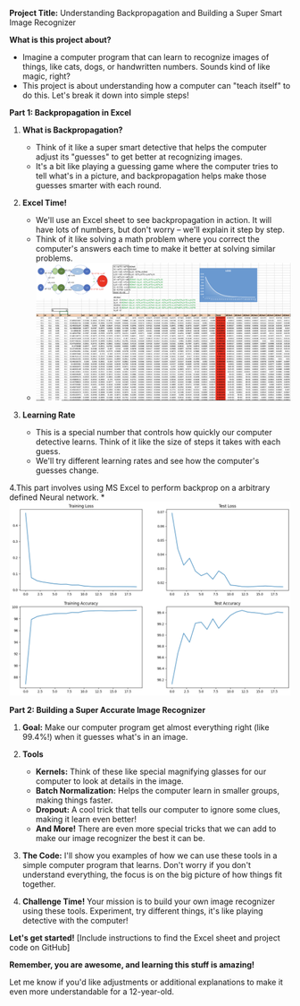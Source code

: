 
**Project Title:** Understanding Backpropagation and Building a Super Smart Image Recognizer

**What is this project about?**

* Imagine a computer program that can learn to recognize images of things, like cats, dogs, or handwritten numbers. Sounds kind of like magic, right? 
* This project is about understanding how a computer can "teach itself" to do this.  Let's break it down into simple steps!

**Part 1: Backpropagation in Excel**

1. **What is Backpropagation?** 
   * Think of it like a super smart detective that helps the computer adjust its "guesses" to get better at recognizing images.
   * It's a bit like playing a guessing game where the computer tries to tell what's in a picture, and backpropagation helps make those guesses smarter with each round.

2. **Excel Time!**
   * We'll use an Excel sheet to see backpropagation in action. It will have lots of numbers, but don't worry – we'll explain it step by step.
   * Think of it like solving a math problem where you correct the computer's answers each time to make it better at solving similar problems.
   * ![Alt text](Screenshot.png)

3. **Learning Rate**
   * This is a special number that controls how quickly our computer detective learns. Think of it like the size of steps it takes with each guess.
   * We'll try different learning rates and see how the computer's guesses change.

4.This part involves using MS Excel to perform backprop on a arbitrary defined Neural network.
  *![Alt text](backprop.png)

**Part 2: Building a Super Accurate Image Recognizer**

1. **Goal:** Make our computer program get almost everything right (like 99.4%!) when it guesses what's in an image.

2. **Tools**
   * **Kernels:** Think of these like special magnifying glasses for our computer to look at details in the image.
   * **Batch Normalization:** Helps the computer learn in smaller groups, making things faster.
   * **Dropout:** A cool trick that tells our computer to ignore some clues, making it learn even better!
   * **And More!** There are even more special tricks that we can add to make our image recognizer the best it can be.

3. **The Code:** I'll show you examples of how we can use these tools in a simple computer program that learns. Don't worry if you don't understand everything, the focus is on the big picture of how things fit together.

4. **Challenge Time!** Your mission is to build your own image recognizer using these tools. Experiment, try different things, it's like playing detective with the computer! 



**Let's get started!** 
[Include instructions to find the Excel sheet and project code on GitHub] 

**Remember, you are awesome, and learning this stuff is amazing!** 
 
Let me know if you'd like adjustments or additional explanations to make it even more understandable for a 12-year-old. 
